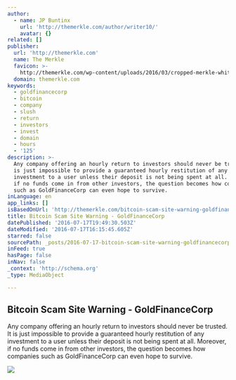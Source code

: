 ```yaml
---
author:
  - name: JP Buntinx
    url: 'http://themerkle.com/author/writer10/'
    avatar: {}
related: []
publisher:
  url: 'http://themerkle.com'
  name: The Merkle
  favicon: >-
    http://themerkle.com/wp-content/uploads/2016/03/cropped-merkle-white-1-192x192.png
  domain: themerkle.com
keywords:
  - goldfinancecorp
  - bitcoin
  - company
  - slush
  - return
  - investors
  - invest
  - domain
  - hours
  - '125'
description: >-
  Any company offering an hourly return to investors should never be trusted. It
  is just impossible to provide a guaranteed hourly restitution of any
  investment to a user unless their deposit is not being spent at all. Moreover,
  if no funds come in from other investors, the question becomes how companies
  such as GoldFinanceCorp can even hope to survive.
inLanguage: en
app_links: []
isBasedOnUrl: 'http://themerkle.com/bitcoin-scam-site-warning-goldfinancecorp/'
title: Bitcoin Scam Site Warning - GoldFinanceCorp
datePublished: '2016-07-17T19:49:30.503Z'
dateModified: '2016-07-17T16:15:45.605Z'
starred: false
sourcePath: _posts/2016-07-17-bitcoin-scam-site-warning-goldfinancecorp.md
inFeed: true
hasPage: false
inNav: false
_context: 'http://schema.org'
_type: MediaObject

---
```

<article style=""><h1>Bitcoin Scam Site Warning - GoldFinanceCorp</h1><p>Any company offering an hourly return to investors should never be trusted. It is just impossible to provide a guaranteed hourly restitution of any investment to a user unless their deposit is not being spent at all. Moreover, if no funds come in from other investors, the question becomes how companies such as GoldFinanceCorp can even hope to survive.</p><img src="http://themerkle.com/wp-content/uploads/2016/07/shutterstock_175051037.jpg" /></article>